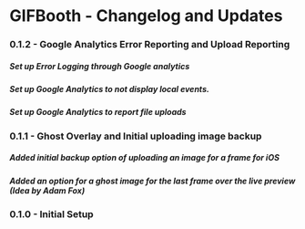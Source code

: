 # GIFBooth - Changelog and Updates

### 0.1.2 - Google Analytics Error Reporting and Upload Reporting

##### Set up Error Logging through Google analytics
##### Set up Google Analytics to not display local events.
##### Set up Google Analytics to report file uploads

### 0.1.1 - Ghost Overlay and Initial uploading image backup

##### Added initial backup option of uploading an image for a frame for iOS
##### Added an option for a ghost image for the last frame over the live preview (Idea by Adam Fox)

### 0.1.0 - Initial Setup
